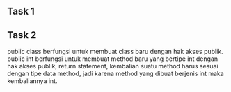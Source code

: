 ## Task 1


## Task 2
public class berfungsi untuk membuat class baru dengan hak akses publik.
public int berfungsi untuk membuat method baru yang bertipe int dengan hak akses publik, 
return statement, kembalian suatu method harus sesuai dengan tipe data method, jadi karena method yang dibuat berjenis int maka kembaliannya int.
